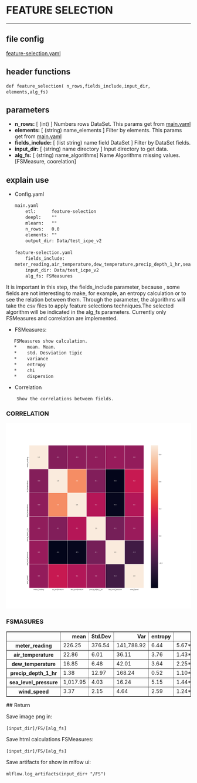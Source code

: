 # FEATURE SELECTION
---
## file config
[feature-selection.yaml](../Config/feature-selection.yaml)

## header functions

~~~
def feature_selection( n_rows,fields_include,input_dir, elements,alg_fs)
~~~
## parameters
*   **n_rows:**         [ (int) ] Numbers rows DataSet. This params get from [main.yaml](main.yaml)
*   **elements:**       [ (string) name_elements ] Filter by elements. This params get from [main.yaml](main.yaml)
*   **fields_include:** [ (list string) name field DataSet ] Filter by DataSet fields.
*   **input_dir:**      [ (string) name directory ] Input directory to get data.
*   **alg_fs:**    [ (string) name_algorithms] Name Algorithms missing values. [FSMeasure, coorelation]

## explain use 
*   Config.yaml 

    ~~~
    main.yaml
        etl:      feature-selection
        deepl:    ""
        mlearn:   ""
        n_rows:   0.0
        elements: ""
        output_dir: Data/test_icpe_v2

    feature-selection.yaml
        fields_include: meter_reading,air_temperature,dew_temperature,precip_depth_1_hr,sea_level_pressure,wind_speed
        input_dir: Data/test_icpe_v2
        alg_fs: FSMeasures
    ~~~

It is important in this step, the fields_include parameter, because , some fields are not interesting to make, for example, an entropy calculation or to see the relation between them. Through the parameter, the algorithms will take the csv files to apply feature selections techniques.The selected algorithm will be indicated in the alg_fs parameters. Currently only FSMeasures and correlation are implemented.

- FSMeasures:
~~~
   FSMeasures show calculation. 
   *    mean. Mean.
   *    std. Desviation tipic
   *    variance
   *    entropy
   *    chi
   *    dispersion
~~~

- Correlation
~~~
    Show the correlations between fields.
~~~

### CORRELATION 
![example temporal serie, line graph](img/correlation.png)

### FSMASURES
<table border="1" class="dataframe">
  <thead>
    <tr style="text-align: right;">
      <th></th>
      <th>mean</th>
      <th>Std.Dev</th>
      <th>Var</th>
      <th>entropy</th>
      <th>chi</th>
      <th>dispersion</th>
    </tr>
  </thead>
  <tbody>
    <tr>
      <th>meter_reading</th>
      <td>226.25</td>
      <td>376.54</td>
      <td>141,788.92</td>
      <td>6.44</td>
      <td>5.67*10^8</td>
      <td>89.44</td>
    </tr>
    <tr>
      <th>air_temperature</th>
      <td>22.86</td>
      <td>6.01</td>
      <td>36.11</td>
      <td>3.76</td>
      <td>1.43*10^6</td>
      <td>1.12</td>
    </tr>
    <tr>
      <th>dew_temperature</th>
      <td>16.85</td>
      <td>6.48</td>
      <td>42.01</td>
      <td>3.64</td>
      <td>2.25*10^6</td>
      <td>1.81</td>
    </tr>
    <tr>
      <th>precip_depth_1_hr</th>
      <td>1.38</td>
      <td>12.97</td>
      <td>168.24</td>
      <td>0.52</td>
      <td>1.10*10^8</td>
      <td>2.29</td>
    </tr>
    <tr>
      <th>sea_level_pressure</th>
      <td>1,017.95</td>
      <td>4.03</td>
      <td>16.24</td>
      <td>5.15</td>
      <td>1.44*10^4</td>
      <td>1.03</td>
    </tr>
    <tr>
      <th>wind_speed</th>
      <td>3.37</td>
      <td>2.15</td>
      <td>4.64</td>
      <td>2.59</td>
      <td>1.24*10^6</td>
      <td>1.42</td>
    </tr>
  </tbody>
</table>
## Return

Save image png in:

`[input_dir]/FS/[alg_fs]`

Save html calculations FSMeasures:

`[input_dir]/FS/[alg_fs]`

Save artifacts for show in mlfow ui:

 `mlflow.log_artifacts(input_dir+ "/FS")`

